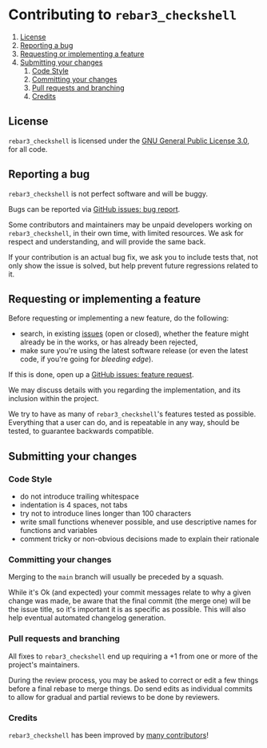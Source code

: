 # Contributing to `rebar3_checkshell`

1. [License](#license)
1. [Reporting a bug](#reporting-a-bug)
1. [Requesting or implementing a feature](#requesting-or-implementing-a-feature)
1. [Submitting your changes](#submitting-your-changes)
   1. [Code Style](#code-style)
   1. [Committing your changes](#committing-your-changes)
   1. [Pull requests and branching](#pull-requests-and-branching)
   1. [Credits](#credits)

## License

`rebar3_checkshell` is licensed under the [GNU General Public License 3.0](LICENSE.md), for all
code.

## Reporting a bug

`rebar3_checkshell` is not perfect software and will be buggy.

Bugs can be reported via
[GitHub issues: bug report](https://github.com/paulo-ferraz-oliveira/rebar3_checkshell/issues/new?template=bug_report.md).

Some contributors and maintainers may be unpaid developers working on `rebar3_checkshell`, in their
own time, with limited resources. We ask for respect and understanding, and will provide the same
back.

If your contribution is an actual bug fix, we ask you to include tests that, not only show the issue
is solved, but help prevent future regressions related to it.

## Requesting or implementing a feature

Before requesting or implementing a new feature, do the following:

- search, in existing [issues](https://github.com/paulo-ferraz-oliveira/rebar3_checkshell/issues)
(open or closed), whether the feature might already be in the works, or has already been rejected,
- make sure you're using the latest software release (or even the latest code, if you're going for
_bleeding edge_).

If this is done, open up a
[GitHub issues: feature request](https://github.com/paulo-ferraz-oliveira/rebar3_checkshell/issues/new?template=feature_request.md).

We may discuss details with you regarding the implementation, and its inclusion within the project.

We try to have as many of `rebar3_checkshell`'s features tested as possible. Everything that a user
can do, and is repeatable in any way, should be tested, to guarantee backwards compatible.

## Submitting your changes

### Code Style

- do not introduce trailing whitespace
- indentation is 4 spaces, not tabs
- try not to introduce lines longer than 100 characters
- write small functions whenever possible, and use descriptive names for functions and variables
- comment tricky or non-obvious decisions made to explain their rationale

### Committing your changes

Merging to the `main` branch will usually be preceded by a squash.

While it's Ok (and expected) your commit messages relate to why a given change was made, be aware
that the final commit (the merge one) will be the issue title, so it's important it is as specific
as possible. This will also help eventual automated changelog generation.

### Pull requests and branching

All fixes to `rebar3_checkshell` end up requiring a +1 from one or more of the project's
maintainers.

During the review process, you may be asked to correct or edit a few things before a final rebase
to merge things. Do send edits as individual commits to allow for gradual and partial reviews to be
done by reviewers.

### Credits

`rebar3_checkshell` has been improved by
[many contributors](https://github.com/paulo-ferraz-oliveira/rebar3_checkshell/graphs/contributors)!

